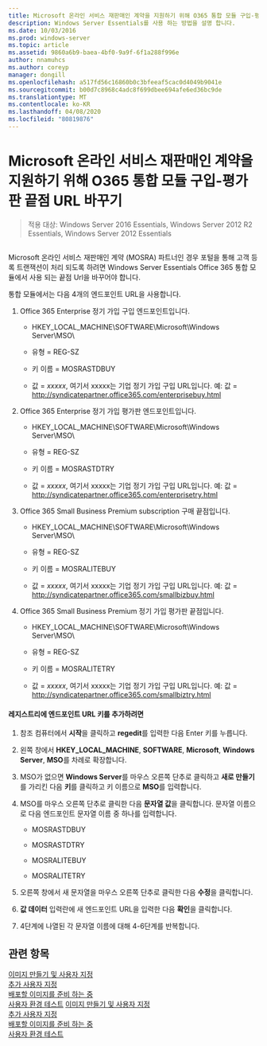 ```yaml
---
title: Microsoft 온라인 서비스 재판매인 계약을 지원하기 위해 O365 통합 모듈 구입-평가판 끝점 URL 바꾸기
description: Windows Server Essentials를 사용 하는 방법을 설명 합니다.
ms.date: 10/03/2016
ms.prod: windows-server
ms.topic: article
ms.assetid: 9860a6b9-baea-4bf0-9a9f-6f1a288f996e
author: nnamuhcs
ms.author: coreyp
manager: dongill
ms.openlocfilehash: a517fd56c16860b0c3bfeeaf5cac0d4049b9041e
ms.sourcegitcommit: b00d7c8968c4adc8f699dbee694afe6ed36bc9de
ms.translationtype: MT
ms.contentlocale: ko-KR
ms.lasthandoff: 04/08/2020
ms.locfileid: "80819876"
---
```

# <a name="replace-o365-integration-module-buy-try-endpoint-url-in-support-of-microsoft-online-service-reseller-agreement"></a>Microsoft 온라인 서비스 재판매인 계약을 지원하기 위해 O365 통합 모듈 구입-평가판 끝점 URL 바꾸기

>적용 대상: Windows Server 2016 Essentials, Windows Server 2012 R2 Essentials, Windows Server 2012 Essentials

##  <a name="BKMK_O365"></a>   
 Microsoft 온라인 서비스 재판매인 계약 (MOSRA) 파트너인 경우 포털을 통해 고객 등록 트랜잭션이 처리 되도록 하려면 Windows Server Essentials Office 365 통합 모듈에서 사용 되는 끝점 Url을 바꾸어야 합니다.  
  
 통합 모듈에서는 다음 4개의 엔드포인트 URL을 사용합니다.  
  
1.  Office 365 Enterprise 정기 가입 구입 엔드포인트입니다.  
  
    -   HKEY_LOCAL_MACHINE\SOFTWARE\Microsoft\Windows Server\MSO\  
  
    -   유형 = REG-SZ  
  
    -   키 이름 = MOSRASTDBUY  
  
    -   값 = *xxxxx*, 여기서 xxxxx는 기업 정기 가입 구입 URL입니다. 예: 값 = http://syndicatepartner.office365.com/enterprisebuy.html  
  
2.  Office 365 Enterprise 정기 가입 평가판 엔드포인트입니다.  
  
    -   HKEY_LOCAL_MACHINE\SOFTWARE\Microsoft\Windows Server\MSO\  
  
    -   유형 = REG-SZ  
  
    -   키 이름 = MOSRASTDTRY  
  
    -   값 = *xxxxx*, 여기서 xxxxx는 기업 정기 가입 구입 URL입니다. 예: 값 = http://syndicatepartner.office365.com/enterprisetry.html  
  
3.  Office 365 Small Business Premium subscription 구매 끝점입니다.  
  
    -   HKEY_LOCAL_MACHINE\SOFTWARE\Microsoft\Windows Server\MSO\  
  
    -   유형 = REG-SZ  
  
    -   키 이름 = MOSRALITEBUY  
  
    -   값 = *xxxxx*, 여기서 xxxxx는 기업 정기 가입 구입 URL입니다. 예: 값 = http://syndicatepartner.office365.com/smallbizbuy.html  
  
4.  Office 365 Small Business Premium 정기 가입 평가판 끝점입니다.  
  
    -   HKEY_LOCAL_MACHINE\SOFTWARE\Microsoft\Windows Server\MSO\  
  
    -   유형 = REG-SZ  
  
    -   키 이름 = MOSRALITETRY  
  
    -   값 = *xxxxx*, 여기서 xxxxx는 기업 정기 가입 구입 URL입니다. 예: 값 = http://syndicatepartner.office365.com/smallbiztry.html  
  
#### <a name="to-add-an-endpoint-url-key-to-the-registry"></a>레지스트리에 엔드포인트 URL 키를 추가하려면  
  
1.  참조 컴퓨터에서 **시작**을 클릭하고 **regedit**를 입력한 다음 Enter 키를 누릅니다.  
  
2.  왼쪽 창에서 **HKEY_LOCAL_MACHINE**, **SOFTWARE**, **Microsoft**, **Windows Server**, **MSO**를 차례로 확장합니다.  
  
3.  MSO가 없으면 **Windows Server**를 마우스 오른쪽 단추로 클릭하고 **새로 만들기**를 가리킨 다음 **키**를 클릭하고 키 이름으로 **MSO**를 입력합니다.  
  
4.  MSO를 마우스 오른쪽 단추로 클릭한 다음 **문자열 값**을 클릭합니다. 문자열 이름으로 다음 엔드포인트 문자열 이름 중 하나를 입력합니다.  
  
    -   MOSRASTDBUY  
  
    -   MOSRASTDTRY  
  
    -   MOSRALITEBUY  
  
    -   MOSRALITETRY  
  
5.  오른쪽 창에서 새 문자열을 마우스 오른쪽 단추로 클릭한 다음 **수정**을 클릭합니다.  
  
6.  **값 데이터** 입력란에 새 엔드포인트 URL을 입력한 다음 **확인**을 클릭합니다.  
  
7.  4단계에 나열된 각 문자열 이름에 대해 4-6단계를 반복합니다.  
  
## <a name="see-also"></a>관련 항목  

 [이미지  만들기 및 사용자 지정](Creating-and-Customizing-the-Image.md)  
 [추가 사용자 지정](Additional-Customizations.md)   
 [배포할 이미지를 준비 하는 중](Preparing-the-Image-for-Deployment.md)   
 [사용자 환경 테스트](Testing-the-Customer-Experience.md) [이미지 만들기 및 사용자 지정](../install/Creating-and-Customizing-the-Image.md)   
 [추가 사용자 지정](../install/Additional-Customizations.md)   
 [배포할 이미지를 준비 하는 중](../install/Preparing-the-Image-for-Deployment.md)   
 [사용자 환경 테스트](../install/Testing-the-Customer-Experience.md)

